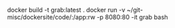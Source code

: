 docker build -t grab:latest .
docker run -v ~/git-misc/dockersite/code/:/app:rw -p 8080:80 -it grab bash